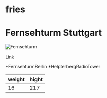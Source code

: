# fries

#   Fernsehturm Stuttgart
![Fernsehturm](https://www.travelstuttgart.com/uploads/5/6/1/0/5610753/torretvstuttgart_2.jpg)

[Link](https://de.wikipedia.org/wiki/Stuttgarter_Fernsehturm)

*FernsehturmBerlin
*HelpterbergRadioTower


| weight | hight | 
|:--------|:-------|
| 16 | 217|
